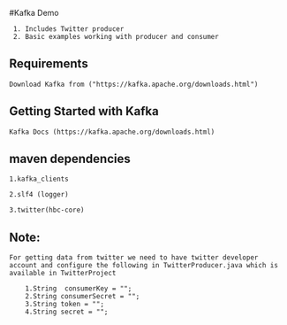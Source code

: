 #Kafka Demo

	 1. Includes Twitter producer 
	 2. Basic examples working with producer and consumer 
	
	
## Requirements

	Download Kafka from ("https://kafka.apache.org/downloads.html")
	
	
## Getting Started with  Kafka 
	
	Kafka Docs (https://kafka.apache.org/downloads.html)
	

## maven dependencies

	1.kafka_clients
	
	2.slf4 (logger)
	
	3.twitter(hbc-core)	




## Note: 
	For getting data from twitter we need to have twitter developer account and configure the following in TwitterProducer.java which is available in TwitterProject
	
		1.String  consumerKey = "";
		2.String consumerSecret = "";
		3.String token = "";
		4.String secret = "";
		
		


	